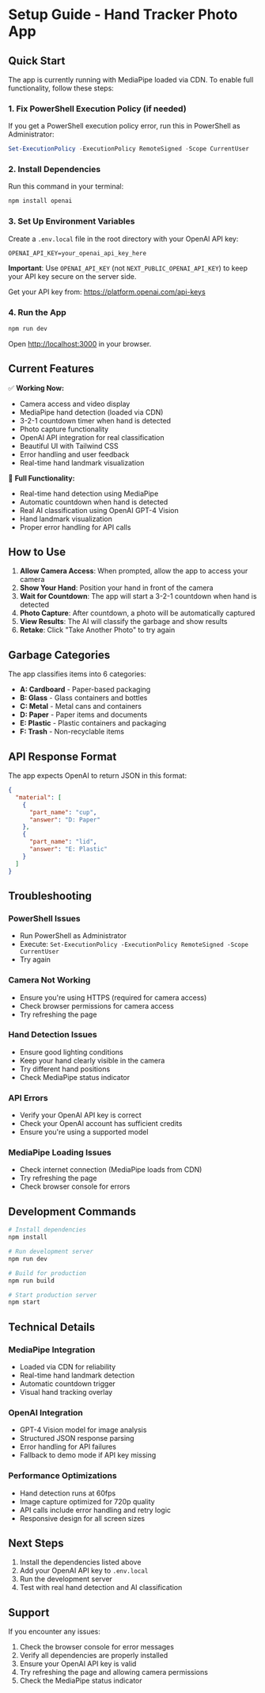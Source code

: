 # Setup Guide - Hand Tracker Photo App

## Quick Start

The app is currently running with MediaPipe loaded via CDN. To enable full functionality, follow these steps:

### 1. Fix PowerShell Execution Policy (if needed)

If you get a PowerShell execution policy error, run this in PowerShell as Administrator:

```powershell
Set-ExecutionPolicy -ExecutionPolicy RemoteSigned -Scope CurrentUser
```

### 2. Install Dependencies

Run this command in your terminal:

```bash
npm install openai
```

### 3. Set Up Environment Variables

Create a `.env.local` file in the root directory with your OpenAI API key:

```env
OPENAI_API_KEY=your_openai_api_key_here
```

**Important**: Use `OPENAI_API_KEY` (not `NEXT_PUBLIC_OPENAI_API_KEY`) to keep your API key secure on the server side.

Get your API key from: https://platform.openai.com/api-keys

### 4. Run the App

```bash
npm run dev
```

Open [http://localhost:3000](http://localhost:3000) in your browser.

## Current Features

✅ **Working Now:**
- Camera access and video display
- MediaPipe hand detection (loaded via CDN)
- 3-2-1 countdown timer when hand is detected
- Photo capture functionality
- OpenAI API integration for real classification
- Beautiful UI with Tailwind CSS
- Error handling and user feedback
- Real-time hand landmark visualization

🚀 **Full Functionality:**
- Real-time hand detection using MediaPipe
- Automatic countdown when hand is detected
- Real AI classification using OpenAI GPT-4 Vision
- Hand landmark visualization
- Proper error handling for API calls

## How to Use

1. **Allow Camera Access**: When prompted, allow the app to access your camera
2. **Show Your Hand**: Position your hand in front of the camera
3. **Wait for Countdown**: The app will start a 3-2-1 countdown when hand is detected
4. **Photo Capture**: After countdown, a photo will be automatically captured
5. **View Results**: The AI will classify the garbage and show results
6. **Retake**: Click "Take Another Photo" to try again

## Garbage Categories

The app classifies items into 6 categories:
- **A: Cardboard** - Paper-based packaging
- **B: Glass** - Glass containers and bottles
- **C: Metal** - Metal cans and containers
- **D: Paper** - Paper items and documents
- **E: Plastic** - Plastic containers and packaging
- **F: Trash** - Non-recyclable items

## API Response Format

The app expects OpenAI to return JSON in this format:

```json
{
  "material": [
    {
      "part_name": "cup",
      "answer": "D: Paper"
    },
    {
      "part_name": "lid",
      "answer": "E: Plastic"
    }
  ]
}
```

## Troubleshooting

### PowerShell Issues
- Run PowerShell as Administrator
- Execute: `Set-ExecutionPolicy -ExecutionPolicy RemoteSigned -Scope CurrentUser`
- Try again

### Camera Not Working
- Ensure you're using HTTPS (required for camera access)
- Check browser permissions for camera access
- Try refreshing the page

### Hand Detection Issues
- Ensure good lighting conditions
- Keep your hand clearly visible in the camera
- Try different hand positions
- Check MediaPipe status indicator

### API Errors
- Verify your OpenAI API key is correct
- Check your OpenAI account has sufficient credits
- Ensure you're using a supported model

### MediaPipe Loading Issues
- Check internet connection (MediaPipe loads from CDN)
- Try refreshing the page
- Check browser console for errors

## Development Commands

```bash
# Install dependencies
npm install

# Run development server
npm run dev

# Build for production
npm run build

# Start production server
npm start
```

## Technical Details

### MediaPipe Integration
- Loaded via CDN for reliability
- Real-time hand landmark detection
- Automatic countdown trigger
- Visual hand tracking overlay

### OpenAI Integration
- GPT-4 Vision model for image analysis
- Structured JSON response parsing
- Error handling for API failures
- Fallback to demo mode if API key missing

### Performance Optimizations
- Hand detection runs at 60fps
- Image capture optimized for 720p quality
- API calls include error handling and retry logic
- Responsive design for all screen sizes

## Next Steps

1. Install the dependencies listed above
2. Add your OpenAI API key to `.env.local`
3. Run the development server
4. Test with real hand detection and AI classification

## Support

If you encounter any issues:
1. Check the browser console for error messages
2. Verify all dependencies are properly installed
3. Ensure your OpenAI API key is valid
4. Try refreshing the page and allowing camera permissions
5. Check the MediaPipe status indicator 
